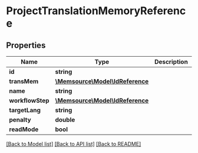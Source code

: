 # ProjectTranslationMemoryReference

## Properties
Name | Type | Description | Notes
------------ | ------------- | ------------- | -------------
**id** | **string** |  | [optional] 
**transMem** | [**\Memsource\Model\IdReference**](IdReference.md) |  | [optional] 
**name** | **string** |  | [optional] 
**workflowStep** | [**\Memsource\Model\IdReference**](IdReference.md) |  | [optional] 
**targetLang** | **string** |  | [optional] 
**penalty** | **double** |  | [optional] 
**readMode** | **bool** |  | [optional] 

[[Back to Model list]](../README.md#documentation-for-models) [[Back to API list]](../README.md#documentation-for-api-endpoints) [[Back to README]](../README.md)


